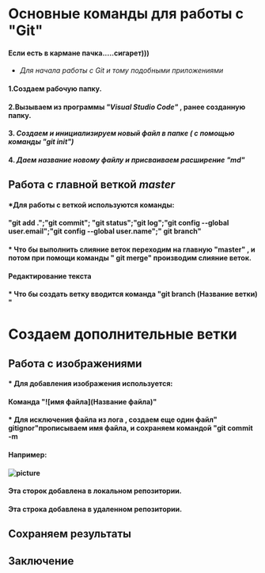 # Основные команды для работы с "Git"
#### Если есть в кармане пачка.....сигарет)))
* *Для начала работы с Git и тому подобными приложениями*
#### 1.Создаем рабочую папку.
#### 2.Вызываем из программы _*"Visual Studio Code"*_ , ранее созданную папку.
#### 3. *Создаем  и инициализируем новый файл в папке ( с помощью команды "git init")*
#### 4. *Даем название новому файлу и присваиваем  расширение "md"*

## Работа с главной веткой *master*
#### *Для работы с веткой используются команды:
#### "git add .";"git commit"; "git status";"git log";"git config --global user.email";"git config --global user.name";" git branch"
#### * Что бы выполнить слияние веток переходим на главную "master" , и потом при помощи команды " git merge" производим слияние веток.
#### Редактирование текста
#### * Что бы создать ветку вводится команда "git branch (Название ветки) "

# Создаем дополнительные ветки
## Работа с изображениями
#### * Для добавления изображения используется:
#### Команда "![имя файла](Название файла)"
#### * Для исключения файла из лога , создаем еще один файл" gitignor"прописываем имя файла, и сохраняем командой "git commit -m 
#### Например: 
#### ![picture](picture.jpg)
#### Эта сторок добавлена в локальном репозитории.
#### Эта строка добавлена в удаленном репозитории.
## Сохраняем результаты
## Заключение
